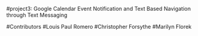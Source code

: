 #project3: Google Calendar Event Notification and Text Based Navigation through Text Messaging

#Contributors
#Louis Paul Romero
#Christopher Forsythe
#Marilyn Florek

